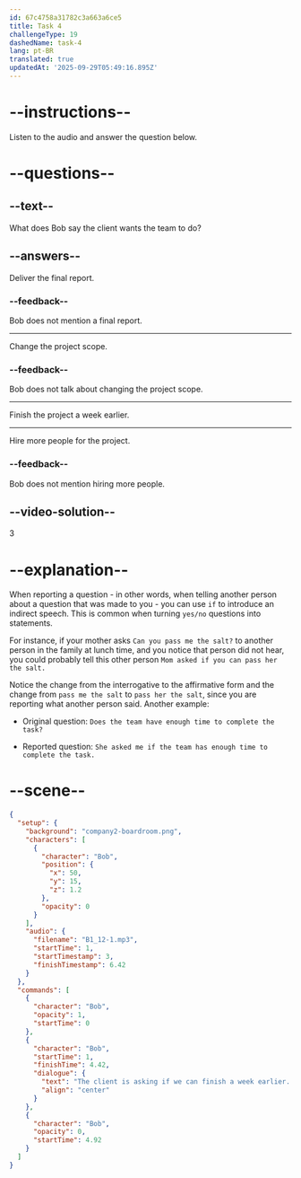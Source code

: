 ```yaml
---
id: 67c4758a31782c3a663a6ce5
title: Task 4
challengeType: 19
dashedName: task-4
lang: pt-BR
translated: true
updatedAt: '2025-09-29T05:49:16.895Z'
---
```


<!-- (Audio) Bob: The client is asking if we can finish a week earlier. What do you think? -->

# --instructions--

Listen to the audio and answer the question below.

# --questions--

## --text--

What does Bob say the client wants the team to do?

## --answers--

Deliver the final report.  

### --feedback--

Bob does not mention a final report.  

---

Change the project scope.  

### --feedback--

Bob does not talk about changing the project scope.  

---

Finish the project a week earlier.  

---

Hire more people for the project.  

### --feedback--

Bob does not mention hiring more people.  

## --video-solution--

3  

# --explanation--

When reporting a question - in other words, when telling another person about a question that was made to you - you can use `if` to introduce an indirect speech. This is common when turning `yes/no` questions into statements.

For instance, if your mother asks `Can you pass me the salt?` to another person in the family at lunch time, and you notice that person did not hear, you could probably tell this other person `Mom asked if you can pass her the salt.`

Notice the change from the interrogative to the affirmative form and the change from `pass me the salt` to `pass her the salt`, since you are reporting what another person said. Another example:

- Original question: `Does the team have enough time to complete the task?`

- Reported question: `She asked me if the team has enough time to complete the task.`

# --scene--

```json
{
  "setup": {
    "background": "company2-boardroom.png",
    "characters": [
      {
        "character": "Bob",
        "position": {
          "x": 50,
          "y": 15,
          "z": 1.2
        },
        "opacity": 0
      }
    ],
    "audio": {
      "filename": "B1_12-1.mp3",
      "startTime": 1,
      "startTimestamp": 3,
      "finishTimestamp": 6.42
    }
  },
  "commands": [
    {
      "character": "Bob",
      "opacity": 1,
      "startTime": 0
    },
    {
      "character": "Bob",
      "startTime": 1,
      "finishTime": 4.42,
      "dialogue": {
        "text": "The client is asking if we can finish a week earlier. What do you think?",
        "align": "center"
      }
    },
    {
      "character": "Bob",
      "opacity": 0,
      "startTime": 4.92
    }
  ]
}
```
